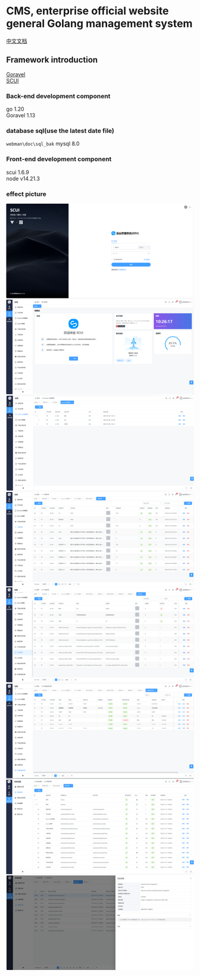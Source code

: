 # CMS, enterprise official website general Golang management system

[中文文档](./README.md)


## Framework introduction
[Goravel](https://github.com/goravel/goravel)    
[SCUI](https://gitee.com/lolicode/scui)


### Back-end development component
go 1.20     
Goravel 1.13     

### database sql(use the latest date file)
`webman\doc\sql_bak` mysql 8.0

### Front-end development component
scui 1.6.9      
node v14.21.3       

### effect picture
![1.png](./images/1.png)
![2.png](./images/2.png)
![3.png](./images/3.png)
![4.png](./images/4.png)
![5.png](./images/5.png)
![6.png](./images/6.png)
![7.png](./images/7.png)
![8.png](./images/8.png)
